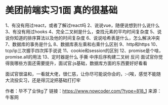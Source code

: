 # 美团前端实习1面 真的很基础

1、有没有用过react，或者了解过react吗
2、说说vue，随便说想到什么说什么
3、有没有用过hooks
4、完全二叉树是什么，查找元素的平均时间复杂度
5、说说你知道的排序算法以及他的时间复杂度
6、说说哈希表是什么，怎么解决冲突
7、数据库的事务是什么
8、数据库表左乘和右乘什么区别
9、http和https
10、tcp/ip三次握手四次挥手说说
11、cookie和session的区别
12、promise是个啥，promise.all的用法
13、定时器是什么
手撕
中序后序构建二叉树
反问
面试官你觉得我哪些方面还需要提升，面试官:js基础，数据库方面的东西要好好看看

面试官很温和，一看就大佬，很仁慈，让你尽可能说你会的，:-(唉，感觉不能随大流投实习，还是得沉淀把基础打打牢



作者：毕不了业快g了
链接：https://www.nowcoder.com/?type=818_1
来源：牛客网